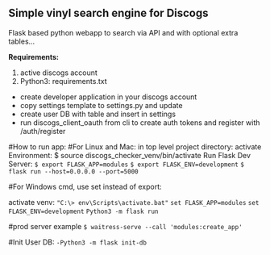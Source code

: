 
## Simple vinyl search engine for Discogs ##

Flask based python webapp to search via API and with optional extra tables...

**Requirements:**
1. active discogs account
2. Python3: requirements.txt

- create developer application in your discogs account
- copy settings template to settings.py and update
- create user DB with table and insert in settings
- run discogs_client_oauth from cli to create auth tokens and register with /auth/register

#How to run app:
#For Linux and Mac:
in top level project directory:
activate Environment: $ source discogs_checker_venv/bin/activate
Run Flask Dev Server:
`$ export FLASK_APP=modules`
`$ export FLASK_ENV=development`
`$ flask run --host=0.0.0.0 --port=5000`


#For Windows cmd, use set instead of export:

activate venv:
`"C:\> env\Scripts\activate.bat"`
`set FLASK_APP=modules`
`set FLASK_ENV=development`
`Python3 -m flask run`

#prod server example
`$ waitress-serve --call 'modules:create_app'`

#Init User DB:
`-Python3 -m flask init-db`
